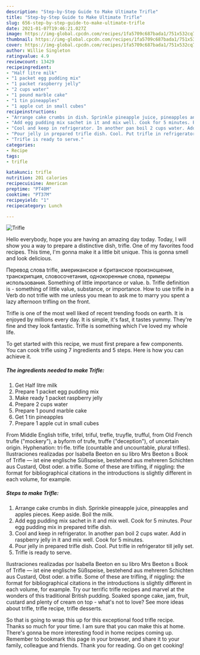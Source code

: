 ```yaml
---
description: "Step-by-Step Guide to Make Ultimate Trifle"
title: "Step-by-Step Guide to Make Ultimate Trifle"
slug: 656-step-by-step-guide-to-make-ultimate-trifle
date: 2021-01-07T19:46:21.027Z
image: https://img-global.cpcdn.com/recipes/1fa5709c687bada1/751x532cq70/trifle-recipe-main-photo.jpg
thumbnail: https://img-global.cpcdn.com/recipes/1fa5709c687bada1/751x532cq70/trifle-recipe-main-photo.jpg
cover: https://img-global.cpcdn.com/recipes/1fa5709c687bada1/751x532cq70/trifle-recipe-main-photo.jpg
author: Willie Singleton
ratingvalue: 4.9
reviewcount: 13429
recipeingredient:
- "Half litre milk"
- "1 packet egg pudding mix"
- "1 packet raspberry jelly"
- "2 cups water"
- "1 pound marble cake"
- "1 tin pineapples"
- "1 apple cut in small cubes"
recipeinstructions:
- "Arrange cake crumbs in dish. Sprinkle pineapple juice, pineapples and apples pieces. Keep aside. Boil the milk."
- "Add egg pudding mix sachet in it and mix well. Cook for 5 minutes. Pour egg pudding mix in prepared trifle dish."
- "Cool and keep in refrigerator. In another pan boil 2 cups water. Add in raspberry jelly in it and mix well. Cook for 5 minutes."
- "Pour jelly in prepared trifle dish. Cool. Put trifle in refrigerator till jelly set."
- "Trifle is ready to serve."
categories:
- Recipe
tags:
- trifle

katakunci: trifle 
nutrition: 201 calories
recipecuisine: American
preptime: "PT40M"
cooktime: "PT37M"
recipeyield: "1"
recipecategory: Lunch

---
```



![Trifle](https://img-global.cpcdn.com/recipes/1fa5709c687bada1/751x532cq70/trifle-recipe-main-photo.jpg)

Hello everybody, hope you are having an amazing day today. Today, I will show you a way to prepare a distinctive dish, trifle. One of my favorites food recipes. This time, I'm gonna make it a little bit unique. This is gonna smell and look delicious.

Перевод слова trifle, американское и британское произношение, транскрипция, словосочетания, однокоренные слова, примеры использования. Something of little importance or value. b. Trifle definition is - something of little value, substance, or importance. How to use trifle in a Verb do not trifle with me unless you mean to ask me to marry you spent a lazy afternoon trifling on the front.

Trifle is one of the most well liked of recent trending foods on earth. It is enjoyed by millions every day. It is simple, it's fast, it tastes yummy. They're fine and they look fantastic. Trifle is something which I've loved my whole life.


To get started with this recipe, we must first prepare a few components. You can cook trifle using 7 ingredients and 5 steps. Here is how you can achieve it.

<!--inarticleads1-->

##### The ingredients needed to make Trifle:

1. Get Half litre milk
1. Prepare 1 packet egg pudding mix
1. Make ready 1 packet raspberry jelly
1. Prepare 2 cups water
1. Prepare 1 pound marble cake
1. Get 1 tin pineapples
1. Prepare 1 apple cut in small cubes


From Middle English trifle, trifel, triful, trefle, truyfle, trufful, from Old French trufle (&#34;mockery&#34;), a byform of trufe, truffe (&#34;deception&#34;), of uncertain origin. Hyphenation: tri‧fle. trifle (countable and uncountable, plural trifles). Ilustraciones realizadas por Isabella Beeton en su libro Mrs Beeton s Book of Trifle — ist eine englische Süßspeise, bestehend aus mehreren Schichten aus Custard, Obst oder. a trifle. Some of these are trifling, if niggling: the format for bibliographical citations in the introductions is slightly different in each volume, for example. 

<!--inarticleads2-->

##### Steps to make Trifle:

1. Arrange cake crumbs in dish. Sprinkle pineapple juice, pineapples and apples pieces. Keep aside. Boil the milk.
1. Add egg pudding mix sachet in it and mix well. Cook for 5 minutes. Pour egg pudding mix in prepared trifle dish.
1. Cool and keep in refrigerator. In another pan boil 2 cups water. Add in raspberry jelly in it and mix well. Cook for 5 minutes.
1. Pour jelly in prepared trifle dish. Cool. Put trifle in refrigerator till jelly set.
1. Trifle is ready to serve.


Ilustraciones realizadas por Isabella Beeton en su libro Mrs Beeton s Book of Trifle — ist eine englische Süßspeise, bestehend aus mehreren Schichten aus Custard, Obst oder. a trifle. Some of these are trifling, if niggling: the format for bibliographical citations in the introductions is slightly different in each volume, for example. Try our terrific trifle recipes and marvel at the wonders of this traditional British pudding. Soaked sponge cake, jam, fruit, custard and plenty of cream on top - what&#39;s not to love? See more ideas about trifle, trifle recipe, trifle desserts. 

So that is going to wrap this up for this exceptional food trifle recipe. Thanks so much for your time. I am sure that you can make this at home. There's gonna be more interesting food in home recipes coming up. Remember to bookmark this page in your browser, and share it to your family, colleague and friends. Thank you for reading. Go on get cooking!
